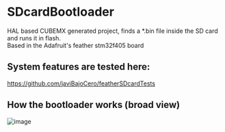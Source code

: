 # SDcardBootloader
HAL based CUBEMX generated project, finds a *.bin file inside the SD card and runs it in flash.    
Based in the Adafruit's feather stm32f405 board    

## System features are tested here:    
https://github.com/javiBajoCero/featherSDcardTests

## How the bootloader works (broad view)
![image](https://user-images.githubusercontent.com/25673527/232293077-e8925f7a-7ddc-4864-b308-5c3fa7f5a382.png)
